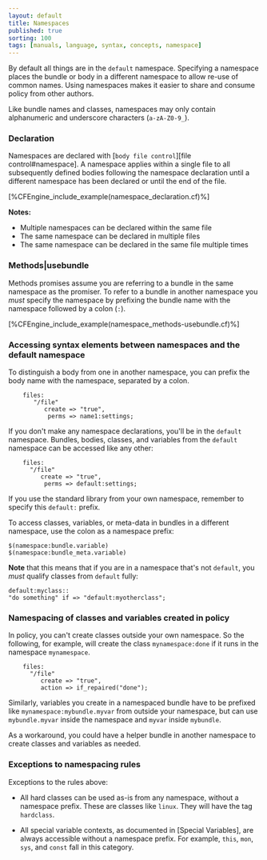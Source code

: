 ```yaml
---
layout: default
title: Namespaces
published: true
sorting: 100
tags: [manuals, language, syntax, concepts, namespace]
---
```


By default all things are in the `default` namespace. Specifying a namespace
places the bundle or body in a different namespace to allow re-use of common
names. Using namespaces makes it easier to share and consume policy from other
authors.

Like bundle names and classes, namespaces may only contain alphanumeric and
underscore characters (`a-zA-Z0-9_`).

### Declaration

Namespaces are declared with [`body file control`][file control#namespace]. A
namespace applies within a single file to all subsequently defined bodies
following the namespace declaration until a different namespace has been
declared or until the end of the file.

[%CFEngine_include_example(namespace_declaration.cf)%]

**Notes:**

- Multiple namespaces can be declared within the same file
- The same namespace can be declared in multiple files
- The same namespace can be declared in the same file multiple times

### Methods|usebundle

Methods promises assume you are referring to a bundle in the same namespace as
the promiser. To refer to a bundle in another namespace you *must* specify the
namespace by prefixing the bundle name with the namespace followed by a colon
(`:`).

[%CFEngine_include_example(namespace_methods-usebundle.cf)%]

### Accessing syntax elements between namespaces and the default namespace

To distinguish a body from one in another namespace, you can prefix the body name with the namespace, separated by a colon.

```cf3
    files:
       "/file"
          create => "true",
           perms => name1:settings;
```

If you don't make any namespace declarations, you'll be in the
`default` namespace.  Bundles, bodies, classes, and variables from the
`default` namespace can be accessed like any other:

```cf3
    files:
      "/file"
         create => "true",
          perms => default:settings;
```

If you use the standard library from your own namespace, remember to
specify this `default:` prefix.

To access classes, variables, or meta-data in bundles in a different namespace, use the
colon as a namespace prefix:

    $(namespace:bundle.variable)
    $(namespace:bundle_meta.variable)

**Note** that this means that if you are in a namespace that's not `default`, you *must* qualify classes from `default` fully:

    default:myclass::
    "do something" if => "default:myotherclass";

### Namespacing of classes and variables created in policy

In policy, you can't create classes outside your own namespace.  So
the following, for example, will create the class `mynamespace:done`
if it runs in the namespace `mynamespace`.

```cf3
    files:
      "/file"
         create => "true",
         action => if_repaired("done");
```

Similarly, variables you create in a namespaced bundle have to be
prefixed like `mynamespace:mybundle.myvar` from outside your
namespace, but can use `mybundle.myvar` inside the namespace and
`myvar` inside `mybundle`.

As a workaround, you could have a helper bundle in another namespace
to create classes and variables as needed.

### Exceptions to namespacing rules

Exceptions to the rules above:

* All hard classes can be used as-is from any namespace, without a namespace
  prefix.  These are classes like `linux`.  They will have the
  tag `hardclass`.

* All special variable contexts, as documented in [Special Variables],
  are always accessible without a namespace prefix.  For
  example, `this`, `mon`, `sys`, and `const` fall in this category.

